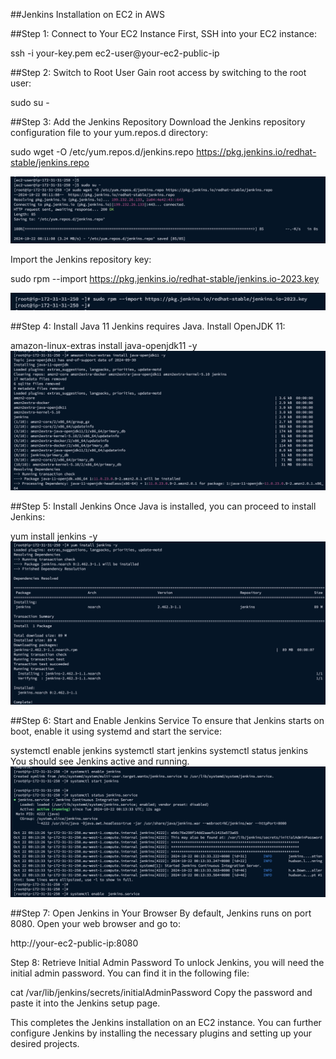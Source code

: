 ##Jenkins Installation on EC2 in AWS

##Step 1: Connect to Your EC2 Instance
First, SSH into your EC2 instance:


ssh -i your-key.pem ec2-user@your-ec2-public-ip

##Step 2: Switch to Root User
Gain root access by switching to the root user:

sudo su -

##Step 3: Add the Jenkins Repository
Download the Jenkins repository configuration file to your yum.repos.d directory:

sudo wget -O /etc/yum.repos.d/jenkins.repo https://pkg.jenkins.io/redhat-stable/jenkins.repo

![alt text](images/image-1.png)

Import the Jenkins repository key:

sudo rpm --import https://pkg.jenkins.io/redhat-stable/jenkins.io-2023.key

![alt text](images/image-2.png)

##Step 4: Install Java 11
Jenkins requires Java. Install OpenJDK 11:

amazon-linux-extras install java-openjdk11 -y
![alt text](images/image-3.png)

##Step 5: Install Jenkins
Once Java is installed, you can proceed to install Jenkins:

yum install jenkins -y
![alt text](images/image-4.png)

##Step 6: Start and Enable Jenkins Service
To ensure that Jenkins starts on boot, enable it using systemd and start the service:


systemctl enable jenkins
systemctl start jenkins
systemctl status jenkins
You should see Jenkins active and running.
![alt text](images/image-5.png)

##Step 7: Open Jenkins in Your Browser
By default, Jenkins runs on port 8080. Open your web browser and go to:

http://your-ec2-public-ip:8080

Step 8: Retrieve Initial Admin Password
To unlock Jenkins, you will need the initial admin password. You can find it in the following file:

cat /var/lib/jenkins/secrets/initialAdminPassword
Copy the password and paste it into the Jenkins setup page.

This completes the Jenkins installation on an EC2 instance. You can further configure Jenkins by installing the necessary plugins and setting up your desired projects.